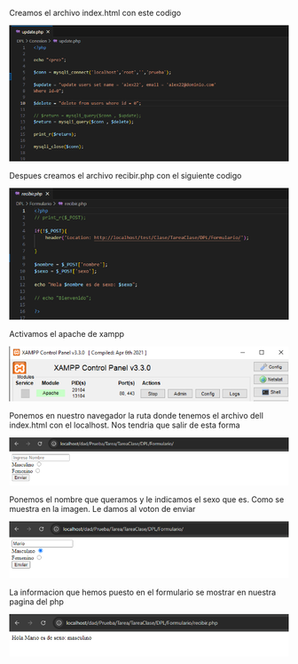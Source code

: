 
Creamos el archivo  index.html con este codigo

![alt text](/imagenes/formulario/image.png)

Despues creamos el archivo recibir.php con el siguiente codigo

![alt text](/imagenes/formulario/image-1.png)


Activamos el apache de xampp

![alt text](/imagenes/formulario/image-2.png)

Ponemos en nuestro navegador la ruta donde tenemos el archivo dell index.html con el localhost. Nos tendria que salir de esta forma

![alt text](/imagenes/formulario/image-3.png)

Ponemos el nombre que queramos y le indicamos el sexo que es. Como se muestra en la imagen. Le damos al voton de enviar

![alt text](/imagenes/formulario/image-4.png)


La informacion que hemos puesto en el formulario se mostrar en nuestra pagina del php

![alt text](/imagenes/formulario/image-5.png)



